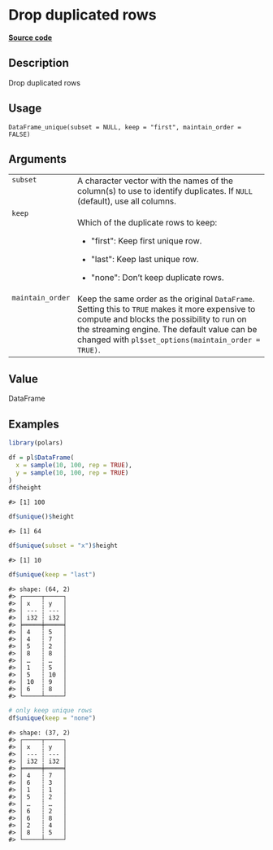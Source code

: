 
# Drop duplicated rows

[**Source code**](https://github.com/pola-rs/r-polars/tree/main/R/dataframe__frame.R#L409)

## Description

Drop duplicated rows

## Usage

<pre><code class='language-R'>DataFrame_unique(subset = NULL, keep = "first", maintain_order = FALSE)
</code></pre>

## Arguments

<table>
<tr>
<td style="white-space: nowrap; font-family: monospace; vertical-align: top">
<code id="DataFrame_unique_:_subset">subset</code>
</td>
<td>
A character vector with the names of the column(s) to use to identify
duplicates. If <code>NULL</code> (default), use all columns.
</td>
</tr>
<tr>
<td style="white-space: nowrap; font-family: monospace; vertical-align: top">
<code id="DataFrame_unique_:_keep">keep</code>
</td>
<td>

Which of the duplicate rows to keep:

<ul>
<li>

"first": Keep first unique row.

</li>
<li>

"last": Keep last unique row.

</li>
<li>

"none": Don’t keep duplicate rows.

</li>
</ul>
</td>
</tr>
<tr>
<td style="white-space: nowrap; font-family: monospace; vertical-align: top">
<code id="DataFrame_unique_:_maintain_order">maintain_order</code>
</td>
<td>
Keep the same order as the original <code>DataFrame</code>. Setting this
to <code>TRUE</code> makes it more expensive to compute and blocks the
possibility to run on the streaming engine. The default value can be
changed with <code>pl$set_options(maintain_order = TRUE)</code>.
</td>
</tr>
</table>

## Value

DataFrame

## Examples

``` r
library(polars)

df = pl$DataFrame(
  x = sample(10, 100, rep = TRUE),
  y = sample(10, 100, rep = TRUE)
)
df$height
```

    #> [1] 100

``` r
df$unique()$height
```

    #> [1] 64

``` r
df$unique(subset = "x")$height
```

    #> [1] 10

``` r
df$unique(keep = "last")
```

    #> shape: (64, 2)
    #> ┌─────┬─────┐
    #> │ x   ┆ y   │
    #> │ --- ┆ --- │
    #> │ i32 ┆ i32 │
    #> ╞═════╪═════╡
    #> │ 4   ┆ 5   │
    #> │ 4   ┆ 7   │
    #> │ 5   ┆ 2   │
    #> │ 8   ┆ 8   │
    #> │ …   ┆ …   │
    #> │ 1   ┆ 5   │
    #> │ 5   ┆ 10  │
    #> │ 10  ┆ 9   │
    #> │ 6   ┆ 8   │
    #> └─────┴─────┘

``` r
# only keep unique rows
df$unique(keep = "none")
```

    #> shape: (37, 2)
    #> ┌─────┬─────┐
    #> │ x   ┆ y   │
    #> │ --- ┆ --- │
    #> │ i32 ┆ i32 │
    #> ╞═════╪═════╡
    #> │ 4   ┆ 7   │
    #> │ 6   ┆ 3   │
    #> │ 1   ┆ 1   │
    #> │ 5   ┆ 2   │
    #> │ …   ┆ …   │
    #> │ 6   ┆ 2   │
    #> │ 6   ┆ 8   │
    #> │ 2   ┆ 4   │
    #> │ 8   ┆ 5   │
    #> └─────┴─────┘
